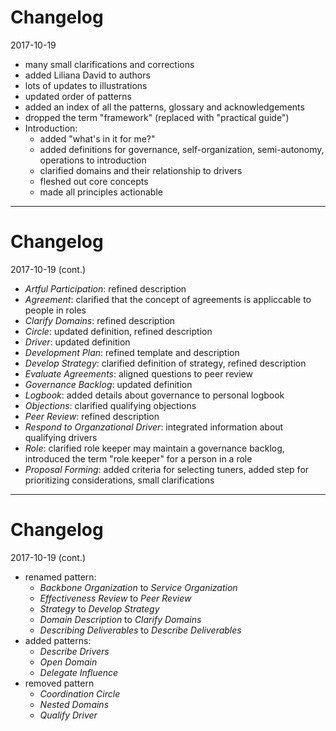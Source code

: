 # Changelog

2017-10-19

- many small clarifications and corrections
- added Liliana David to authors
- lots of updates to illustrations
- updated order of patterns
- added an index of all the patterns, glossary and acknowledgements
- dropped the term "framework" (replaced with "practical guide")
- Introduction:
    - added "what's in it for me?"
    - added definitions for governance, self-organization, semi-autonomy, operations to introduction
    - clarified domains and their relationship to drivers
    - fleshed out core concepts
    - made all principles actionable

---

# Changelog

2017-10-19 (cont.)

- _Artful Participation_: refined description
- _Agreement_: clarified that the concept of agreements is appliccable to people in roles
- _Clarify Domains_: refined description
- _Circle_: updated definition, refined description
- _Driver_: updated definition
- _Development Plan_: refined template and description
- _Develop Strategy_: clarified definition of strategy, refined description
- _Evaluate Agreements_: aligned questions to peer review
- _Governance Backlog_: updated definition
- _Logbook_: added details about governance to personal logbook
- _Objections_: clarified qualifying objections
- _Peer Review_: refined description
- _Respond to Organzational Driver_: integrated information about qualifying drivers
- _Role_: clarified role keeper may maintain a governance backlog, introduced the term "role keeper" for a person in a role
- _Proposal Forming_: added criteria for selecting tuners, added step for prioritizing considerations, small clarifications

---

# Changelog

2017-10-19 (cont.)

- renamed pattern: 
    - _Backbone Organization_ to _Service Organization_
    - _Effectiveness Review_ to _Peer Review_
    - _Strategy_ to _Develop Strategy_
    - _Domain Description_ to _Clarify Domains_ 
    - _Describing Deliverables_ to _Describe Deliverables_
- added patterns:
    - _Describe Drivers_ 
    - _Open Domain_
    - _Delegate Influence_
- removed pattern 
    - _Coordination Circle_
    - _Nested Domains_
    - _Qualify Driver_

